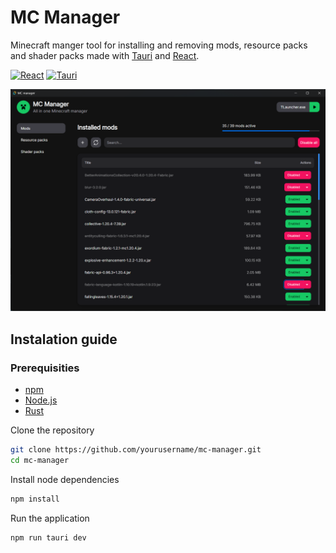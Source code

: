 # MC Manager

Minecraft manger tool for installing and removing mods, resource packs and shader packs made with <a href="https://tauri.app/" target="_blank">Tauri</a> and <a href="https://react.dev/" target="_blank">React</a>.

[![React](https://img.shields.io/badge/-ReactJs-61DAFB?logo=react&logoColor=white&style=for-the-badge)](https://reactjs.org/)
[![Tauri](https://img.shields.io/badge/Tauri-FFC131?style=for-the-badge&logo=Tauri&logoColor=white)](https://tauri.app/)

<img src="https://raw.githubusercontent.com/lubosgarancovsky/mc-manager/main/docs/assets/mc-manager-thumbnail.webp" alt='mc-manager thumbnail'/>

## Instalation guide

### Prerequisities

- <a href="https://docs.npmjs.com/downloading-and-installing-node-js-and-npm" target="_blank">npm</a>
- <a href="https://nodejs.org/en/download/package-manager" target="_blank">Node.js</a>
- <a href="https://www.rust-lang.org/tools/install" target="_blank">Rust</a>

Clone the repository

```bash
git clone https://github.com/yourusername/mc-manager.git
cd mc-manager
```

Install node dependencies

```bash
npm install
```

Run the application

```bash
npm run tauri dev
```
